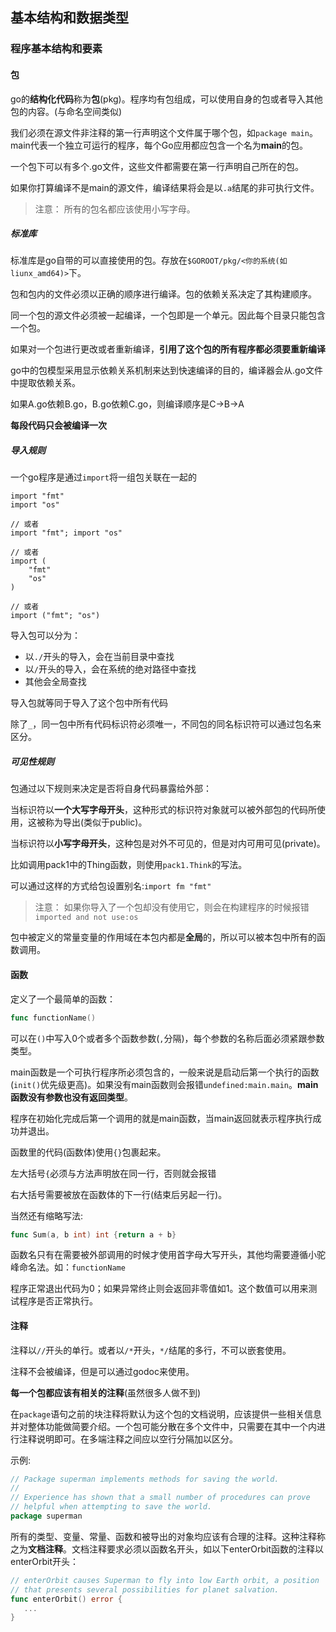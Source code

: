 ## 基本结构和数据类型

### 程序基本结构和要素

#### 包

go的**结构化代码**称为**包**(pkg)。程序均有包组成，可以使用自身的包或者导入其他包的内容。(与命名空间类似)

我们必须在源文件非注释的第一行声明这个文件属于哪个包，如`package main`。main代表一个独立可运行的程序，每个Go应用都应包含一个名为**main**的包。

一个包下可以有多个.go文件，这些文件都需要在第一行声明自己所在的包。

如果你打算编译不是main的源文件，编译结果将会是以`.a`结尾的非可执行文件。

> 注意： 所有的包名都应该使用小写字母。

##### 标准库

标准库是go自带的可以直接使用的包。存放在`$GOROOT/pkg/<你的系统(如liunx_amd64)>`下。

包和包内的文件必须以正确的顺序进行编译。包的依赖关系决定了其构建顺序。

同一个包的源文件必须被一起编译，一个包即是一个单元。因此每个目录只能包含一个包。

如果对一个包进行更改或者重新编译，**引用了这个包的所有程序都必须要重新编译**

go中的包模型采用显示依赖关系机制来达到快速编译的目的，编译器会从.go文件中提取依赖关系。

如果A.go依赖B.go，B.go依赖C.go，则编译顺序是C->B->A

**每段代码只会被编译一次**


##### 导入规则

一个go程序是通过`import`将一组包关联在一起的

```
import "fmt"
import "os"

// 或者
import "fmt"; import "os"

// 或者
import (
    "fmt"
    "os"
)

// 或者
import ("fmt"; "os")
```

导入包可以分为：
- 以`./`开头的导入，会在当前目录中查找
- 以`/`开头的导入，会在系统的绝对路径中查找
- 其他会全局查找

导入包就等同于导入了这个包中所有代码

除了`_`，同一包中所有代码标识符必须唯一，不同包的同名标识符可以通过包名来区分。

##### 可见性规则

包通过以下规则来决定是否将自身代码暴露给外部：

当标识符以**一个大写字母开头**，这种形式的标识符对象就可以被外部包的代码所使用，这被称为导出(类似于public)。

当标识符以**小写字母开头**，这种包是对外不可见的，但是对内可用可见(private)。

比如调用pack1中的Thing函数，则使用`pack1.Think`的写法。

可以通过这样的方式给包设置别名:`import fm "fmt"`

> 注意： 如果你导入了一个包却没有使用它，则会在构建程序的时候报错`imported and not use:os`

包中被定义的常量变量的作用域在本包内都是**全局**的，所以可以被本包中所有的函数调用。

#### 函数

定义了一个最简单的函数：
```go
func functionName()
```

可以在`()`中写入0个或者多个函数参数(`,`分隔)，每个参数的名称后面必须紧跟参数类型。

main函数是一个可执行程序所必须包含的，一般来说是启动后第一个执行的函数(`init()`优先级更高)。如果没有main函数则会报错`undefined:main.main`。**main函数没有参数也没有返回类型**。

程序在初始化完成后第一个调用的就是main函数，当main返回就表示程序执行成功并退出。

函数里的代码(函数体)使用`{}`包裹起来。

左大括号`{`必须与方法声明放在同一行，否则就会报错

右大括号需要被放在函数体的下一行(结束后另起一行)。

当然还有缩略写法:
```go
func Sum(a, b int) int {return a + b}
```

函数名只有在需要被外部调用的时候才使用首字母大写开头，其他均需要遵循小驼峰命名法。如：`functionName`

程序正常退出代码为0；如果异常终止则会返回非零值如1。这个数值可以用来测试程序是否正常执行。

#### 注释

注释以`//`开头的单行。或者以`/*`开头，`*/`结尾的多行，不可以嵌套使用。

注释不会被编译，但是可以通过godoc来使用。

**每一个包都应该有相关的注释**(虽然很多人做不到)

在`package`语句之前的块注释将默认为这个包的文档说明，应该提供一些相关信息并对整体功能做简要介绍。一个包可能分散在多个文件中，只需要在其中一个内进行注释说明即可。在多端注释之间应以空行分隔加以区分。

示例:
```go
// Package superman implements methods for saving the world.
//
// Experience has shown that a small number of procedures can prove
// helpful when attempting to save the world.
package superman
```

所有的类型、变量、常量、函数和被导出的对象均应该有合理的注释。这种注释称之为**文档注释**。文档注释要求必须以函数名开头，如以下enterOrbit函数的注释以enterOrbit开头：

```go
// enterOrbit causes Superman to fly into low Earth orbit, a position
// that presents several possibilities for planet salvation.
func enterOrbit() error {
   ...
}
```